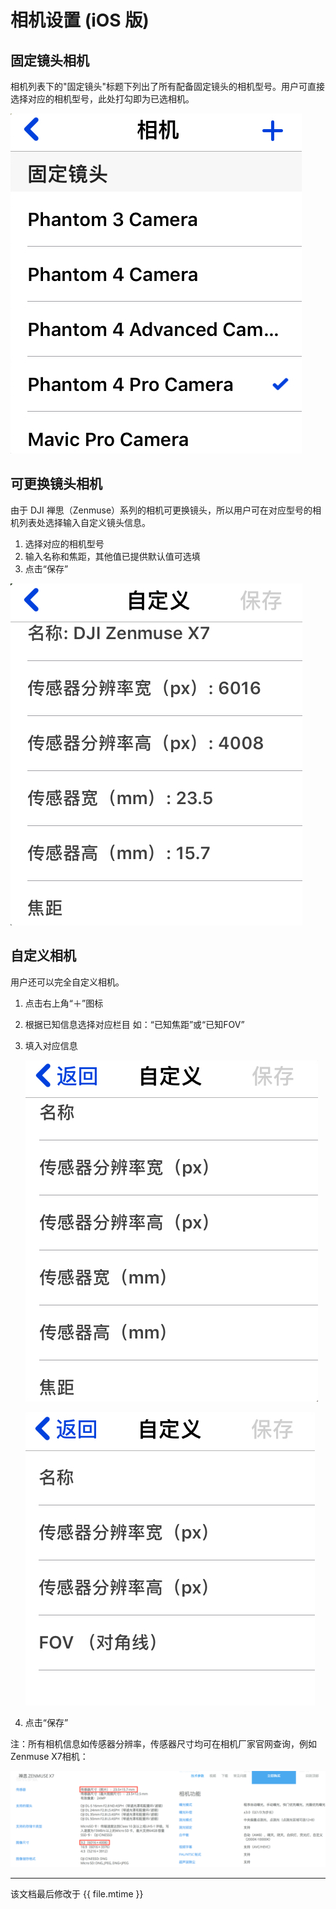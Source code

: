 # 相机设置 (iOS 版)

## 固定镜头相机

相机列表下的"固定镜头"标题下列出了所有配备固定镜头的相机型号。用户可直接选择对应的相机型号，此处打勾即为已选相机。

![固定镜头相机](../../assets/fix-cn.jpg)

## 可更换镜头相机
由于 DJI 禅思（Zenmuse）系列的相机可更换镜头，所以用户可在对应型号的相机列表处选择输入自定义镜头信息。

1. 选择对应的相机型号
2. 输入名称和焦距，其他值已提供默认值可选填
3. 点击“保存”

![](../../assets/x7-cn.jpg)


## 自定义相机
用户还可以完全自定义相机。

1. 点击右上角“＋”图标
2. 根据已知信息选择对应栏目 如：“已知焦距”或“已知FOV”
3. 填入对应信息

	![自定义焦距](../../assets/focal-cn.jpg)

	![自定义fov](../../assets/fov-cn.jpg)

4. 点击“保存”

注：所有相机信息如传感器分辨率，传感器尺寸均可在相机厂家官网查询，例如 Zenmuse X7相机：

![x7](../../assets/x7para-cn.png)

---

该文档最后修改于 {{ file.mtime }}